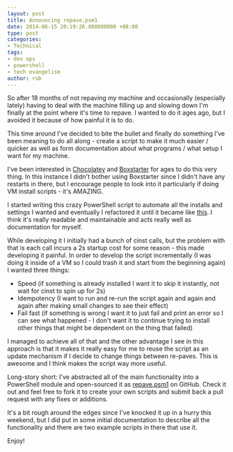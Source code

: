 ```yaml
---
layout: post
title: Announcing repave.psm1
date: 2014-06-15 20:19:26.000000000 +08:00
type: post
categories:
- Technical
tags:
- dev ops
- powershell
- tech evangelism
author: rob
---
```



So after 18 months of not repaving my machine and occasionally (especially lately) having to deal with the machine filling up and slowing down I'm finally at the point where it's time to repave. I wanted to do it ages ago, but I avoided it because of how painful it is to do.



This time around I've decided to bite the bullet and finally do something I've been meaning to do all along - create a script to make it much easier / quicker as well as form documentation about what programs / what setup I want for my machine.



I've been interested in [Chocolatey](http://chocolatey.org/) and [Boxstarter](http://boxstarter.org/) for ages to do this very thing. In this instance I didn't bother using Boxstarter since I didn't have any restarts in there, but I encourage people to look into it particularly if doing VM install scripts - it's AMAZING.



I started writing this crazy PowerShell script to automate all the installs and settings I wanted and eventually I refactored it until it became like [this](https://github.com/MRCollective/repave.psm1/blob/master/robdmoore.ps1). I think it's really readable and maintainable and acts really well as documentation for myself.



While developing it I initially had a bunch of cinst calls, but the problem with that is each call incurs a 2s startup cost for some reason - this made developing it painful. In order to develop the script incrementally (I was doing it inside of a VM so I could trash it and start from the beginning again) I wanted three things:


- Speed (if something is already installed I want it to skip it instantly, not wait for cinst to spin up for 2s)
- Idempotency (I want to run and re-run the script again and again and again after making small changes to see their effect)
- Fail fast (if something is wrong I want it to just fail and print an error so I can see what happened - I don't want it to continue trying to install other things that might be dependent on the thing that failed)



I managed to achieve all of that and the other advantage I see in this approach is that it makes it really easy for me to reuse the script as an update mechanism if I decide to change things between re-paves. This is awesome and I think makes the script way more useful.



Long-story short: I've abstracted all of the main functionality into a PowerShell module and open-sourced it as [repave.psm1](https://github.com/MRCollective/repave.psm1) on GitHub. Check it out and feel free to fork it to create your own scripts and submit back a pull request with any fixes or additions.



It's a bit rough around the edges since I've knocked it up in a hurry this weekend, but I did put in some initial documentation to describe all the functionality and there are two example scripts in there that use it.



Enjoy!

